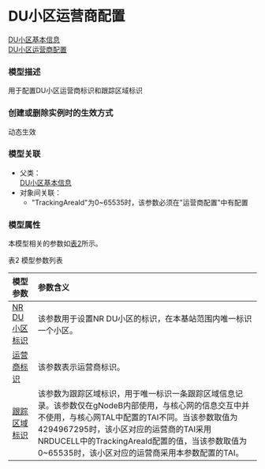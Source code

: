 # DU小区运营商配置[DU小区基本信息](../DU小区基本信息/README.md) <br>[DU小区运营商配置](#) <br>### 模型描述用于配置DU小区运营商标识和跟踪区域标识### 创建或删除实例时的生效方式动态生效### 模型关联- 父类： <br>[DU小区基本信息](../DU小区基本信息/README.md) <br>- 对象间关联：    - "TrackingAreaId"为0~65535时，该参数必须在"运营商配置"中有配置### 模型属性本模型相关的参数如<a href="#t2">表2</a>所示。表2 模型参数列表<table id = "t2"><thread><tr><th align = "left">模型参数</th><th align = "left">参数含义</th></tr></thread><tbody><tr><td id = "NR DU小区标识-1"><a href = "NR DU小区标识-1.html">NR DU小区标识</a></td><td>该参数用于设置NR DU小区的标识，在本基站范围内唯一标识一个小区。</td></tr><tr><td id = "运营商标识-2"><a href = "运营商标识-2.html">运营商标识</a></td><td>该参数表示运营商标识。</td></tr><tr><td id = "跟踪区域标识-3"><a href = "跟踪区域标识-3.html">跟踪区域标识</a></td><td>该参数为跟踪区域标识，用于唯一标识一条跟踪区域信息记录。该参数仅在gNodeB内部使用，与核心网的信息交互中并不使用，与核心网TAL中配置的TAI不同。当该参数取值为4294967295时，该小区对应的运营商的TAI采用NRDUCELL中的TrackingAreaId配置的值，当该参数取值为0~65535时，该小区对应的运营商采用本参数配置的TAI。</td></tr></tbody></table>